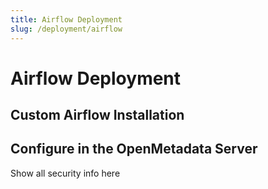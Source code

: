 ```yaml
---
title: Airflow Deployment
slug: /deployment/airflow
---
```


# Airflow Deployment

## Custom Airflow Installation

## Configure in the OpenMetadata Server

Show all security info here
